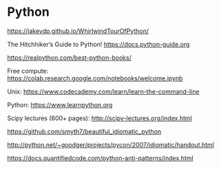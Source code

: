 # Python

<https://jakevdp.github.io/WhirlwindTourOfPython/>

The Hitchhiker’s Guide to Python! https://docs.python-guide.org

https://realpython.com/best-python-books/

Free compute: <https://colab.research.google.com/notebooks/welcome.ipynb>

Unix: <https://www.codecademy.com/learn/learn-the-command-line>

Python: <https://www.learnpython.org>

Scipy lectures (600+ pages): http://scipy-lectures.org/index.html

https://github.com/smyth7/beautiful_idiomatic_python

http://python.net/~goodger/projects/pycon/2007/idiomatic/handout.html

https://docs.quantifiedcode.com/python-anti-patterns/index.html


